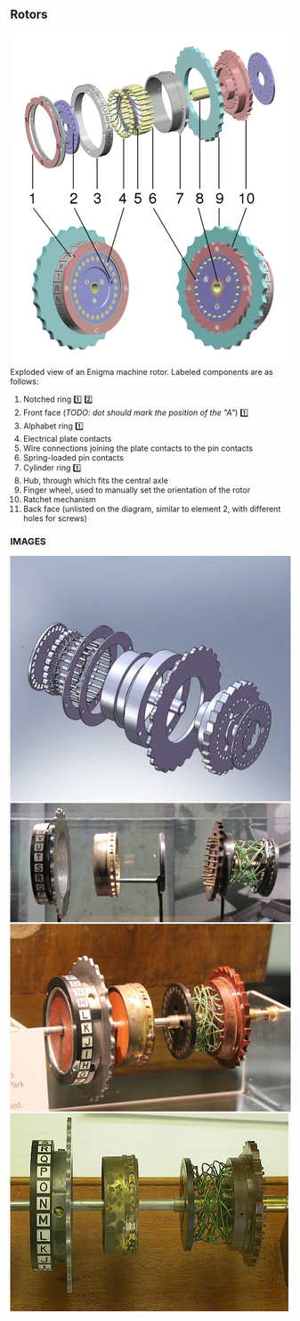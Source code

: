 ## Rotors

![rotors](../imgs/rotors-model.png)
Exploded view of an Enigma machine rotor. Labeled components are as follows:
 1. Notched ring [:one:](stl/1a_notched_ring.stl) [:two:](stl/1b_notched_ring.stl)
 2. Front face (_TODO: dot should mark the position of the "A"_) [:one:](stl/2_front_face.stl)
 3. Alphabet ring [:one:](stl/3_alphabet_ring.stl)
 4. Electrical plate contacts
 5. Wire connections joining the plate contacts to the pin contacts
 6. Spring-loaded pin contacts
 7. Cylinder ring [:one:](stl/7_cylinder.stl)
 8. Hub, through which fits the central axle
 9. Finger wheel, used to manually set the orientation of the rotor
 10. Ratchet mechanism
 11. Back face (unlisted on the diagram, similar to element 2, with different holes for screws)


### IMAGES
 ![rotors](../imgs/rotor-2.jpg)
 ![rotors](../imgs/rotor-1.jpg)
 ![rotors](../imgs/rotor-3.jpg)
 ![rotors](../imgs/rotor-4.jpg)
